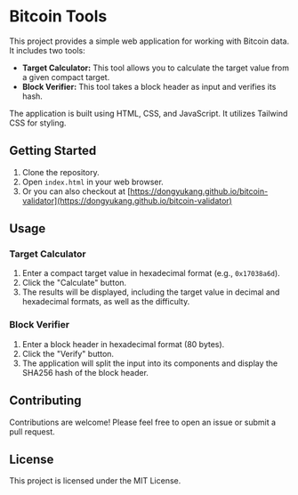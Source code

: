 
# Bitcoin Tools

This project provides a simple web application for working with Bitcoin data. It includes two tools:

* **Target Calculator:** This tool allows you to calculate the target value from a given compact target.
* **Block Verifier:** This tool takes a block header as input and verifies its hash.

The application is built using HTML, CSS, and JavaScript. It utilizes Tailwind CSS for styling.

## Getting Started

1. Clone the repository.
2. Open `index.html` in your web browser.
3. Or you can also checkout at [https://dongyukang.github.io/bitcoin-validator](https://dongyukang.github.io/bitcoin-validator)

## Usage

### Target Calculator

1. Enter a compact target value in hexadecimal format (e.g., `0x17038a6d`).
2. Click the "Calculate" button.
3. The results will be displayed, including the target value in decimal and hexadecimal formats, as well as the difficulty.

### Block Verifier

1. Enter a block header in hexadecimal format (80 bytes).
2. Click the "Verify" button.
3. The application will split the input into its components and display the SHA256 hash of the block header.

## Contributing

Contributions are welcome! Please feel free to open an issue or submit a pull request.

## License

This project is licensed under the MIT License.
